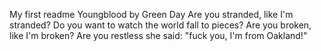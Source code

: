 My first readme
Youngblood by Green Day
Are you stranded, like I'm stranded?
Do you want to watch the world fall to pieces?
Are you broken, like I'm broken?
Are you restless she said: "fuck you, I'm from Oakland!"
